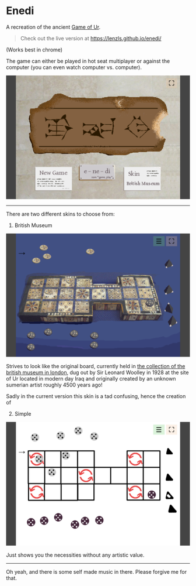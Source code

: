 # Enedi
A recreation of the ancient [Game of Ur](https://en.wikipedia.org/wiki/Royal_Game_of_Ur).

> Check out the live version at https://lenzls.github.io/enedi/

(Works best in chrome)

The game can either be played in hot seat multiplayer or against the computer (you can even watch computer vs. computer).

![Sample screnshot Main Menu](./docs/screenshot-main-menu-2.png "Screenshot Main Menu")

------

There are two different skins to choose from:

1) British Museum

![Screnshot British museum skin](./docs/screenshot-ingame-bm.png "Screenshot British museum skin")

Strives to look like the original board, currently held in [the collection of the british museum in london](https://www.britishmuseum.org/collection/object/W_1928-1009-378), dug out by Sir Leonard Woolley in 1928 at the site of Ur located in modern day Iraq and originally created by an unknown sumerian artist roughly 4500 years ago!

Sadly in the current version this skin is a tad confusing, hence the creation of 

2) Simple

![Screenshot Simple skin](./docs/screenshot-ingame-simple.png "Screenshot Simple skin")

Just shows you the necessities without any artistic value.


-----

Oh yeah, and there is some self made music in there. Please forgive me for that.

